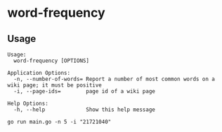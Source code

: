 # word-frequency

## Usage
```
Usage:
  word-frequency [OPTIONS]

Application Options:
  -n, --number-of-words= Report a number of most common words on a wiki page; it must be positive
  -i, --page-ids=        page id of a wiki page

Help Options:
  -h, --help             Show this help message
```
`go run main.go -n 5 -i "21721040"`

